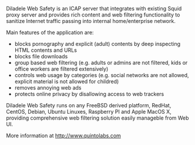 Diladele Web Safety is an ICAP server that integrates with existing Squid proxy server and provides rich content and web filtering functionality to sanitize Internet traffic passing into internal home/enterprise network.

Main features of the application are:
- blocks pornography and explicit (adult) contents by deep inspecting HTML contents and URLs
- blocks file downloads
- group based web filtering (e.g. adults or admins are not filtered, kids or office workers are filtered extensively)
- controls web usage by categories (e.g. social networks are not allowed, explicit material is not allowed for childred)
- removes annoying web ads 
- protects online privacy by disallowing access to web trackers

Diladele Web Safety runs on any FreeBSD derived platform, RedHat, CentOS, Debian, Ubuntu Linuxes, Raspberry PI and Apple MacOS X, providing comprehensive web filtering solution easily manageble from Web UI.

More information at http://www.quintolabs.com